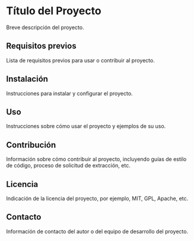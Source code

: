 # Título del Proyecto

Breve descripción del proyecto.

## Requisitos previos

Lista de requisitos previos para usar o contribuir al proyecto.

## Instalación

Instrucciones para instalar y configurar el proyecto.

## Uso

Instrucciones sobre cómo usar el proyecto y ejemplos de su uso.

## Contribución

Información sobre cómo contribuir al proyecto, incluyendo guías de estilo de código, proceso de solicitud de extracción, etc.

## Licencia

Indicación de la licencia del proyecto, por ejemplo, MIT, GPL, Apache, etc.

## Contacto

Información de contacto del autor o del equipo de desarrollo del proyecto.

